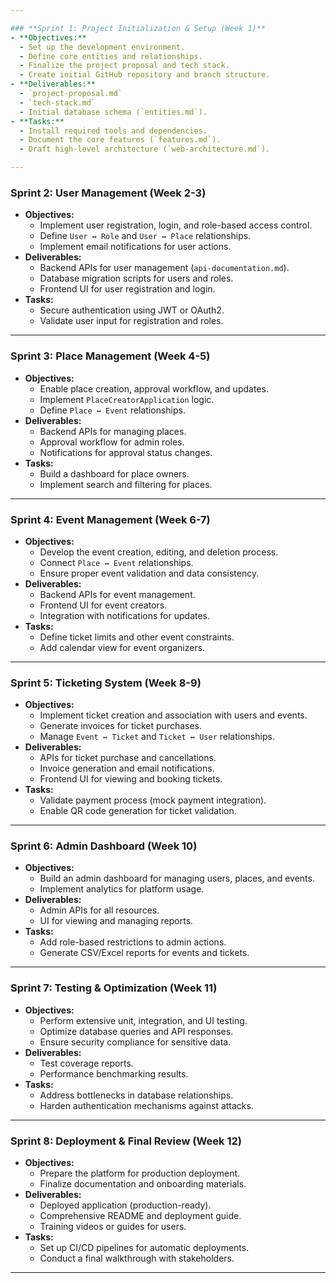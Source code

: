 ```yaml
---

### **Sprint 1: Project Initialization & Setup (Week 1)**
- **Objectives:**
  - Set up the development environment.
  - Define core entities and relationships.
  - Finalize the project proposal and tech stack.
  - Create initial GitHub repository and branch structure.
- **Deliverables:**
  - `project-proposal.md`
  - `tech-stack.md`
  - Initial database schema (`entities.md`).
- **Tasks:**
  - Install required tools and dependencies.
  - Document the core features (`features.md`).
  - Draft high-level architecture (`web-architecture.md`).

---
```


### **Sprint 2: User Management (Week 2-3)**
- **Objectives:**
  - Implement user registration, login, and role-based access control.
  - Define `User ↔ Role` and `User ↔ Place` relationships.
  - Implement email notifications for user actions.
- **Deliverables:**
  - Backend APIs for user management (`api-documentation.md`).
  - Database migration scripts for users and roles.
  - Frontend UI for user registration and login.
- **Tasks:**
  - Secure authentication using JWT or OAuth2.
  - Validate user input for registration and roles.

---

### **Sprint 3: Place Management (Week 4-5)**
- **Objectives:**
  - Enable place creation, approval workflow, and updates.
  - Implement `PlaceCreatorApplication` logic.
  - Define `Place ↔ Event` relationships.
- **Deliverables:**
  - Backend APIs for managing places.
  - Approval workflow for admin roles.
  - Notifications for approval status changes.
- **Tasks:**
  - Build a dashboard for place owners.
  - Implement search and filtering for places.

---

### **Sprint 4: Event Management (Week 6-7)**
- **Objectives:**
  - Develop the event creation, editing, and deletion process.
  - Connect `Place ↔ Event` relationships.
  - Ensure proper event validation and data consistency.
- **Deliverables:**
  - Backend APIs for event management.
  - Frontend UI for event creators.
  - Integration with notifications for updates.
- **Tasks:**
  - Define ticket limits and other event constraints.
  - Add calendar view for event organizers.

---

### **Sprint 5: Ticketing System (Week 8-9)**
- **Objectives:**
  - Implement ticket creation and association with users and events.
  - Generate invoices for ticket purchases.
  - Manage `Event ↔ Ticket` and `Ticket ↔ User` relationships.
- **Deliverables:**
  - APIs for ticket purchase and cancellations.
  - Invoice generation and email notifications.
  - Frontend UI for viewing and booking tickets.
- **Tasks:**
  - Validate payment process (mock payment integration).
  - Enable QR code generation for ticket validation.

---

### **Sprint 6: Admin Dashboard (Week 10)**
- **Objectives:**
  - Build an admin dashboard for managing users, places, and events.
  - Implement analytics for platform usage.
- **Deliverables:**
  - Admin APIs for all resources.
  - UI for viewing and managing reports.
- **Tasks:**
  - Add role-based restrictions to admin actions.
  - Generate CSV/Excel reports for events and tickets.

---

### **Sprint 7: Testing & Optimization (Week 11)**
- **Objectives:**
  - Perform extensive unit, integration, and UI testing.
  - Optimize database queries and API responses.
  - Ensure security compliance for sensitive data.
- **Deliverables:**
  - Test coverage reports.
  - Performance benchmarking results.
- **Tasks:**
  - Address bottlenecks in database relationships.
  - Harden authentication mechanisms against attacks.

---

### **Sprint 8: Deployment & Final Review (Week 12)**
- **Objectives:**
  - Prepare the platform for production deployment.
  - Finalize documentation and onboarding materials.
- **Deliverables:**
  - Deployed application (production-ready).
  - Comprehensive README and deployment guide.
  - Training videos or guides for users.
- **Tasks:**
  - Set up CI/CD pipelines for automatic deployments.
  - Conduct a final walkthrough with stakeholders.

---
